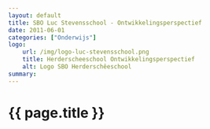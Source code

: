 ```yaml
---
layout: default
title: SBO Luc Stevensschool - Ontwikkelingsperspectief
date: 2011-06-01
categories: ["Onderwijs"]
logo:
    url: /img/logo-luc-stevensschool.png
    title: Herderscheeschool Ontwikkelingsperspectief
    alt: Logo SBO Herderschêeschool
summary:
---
```

# {{ page.title }}
